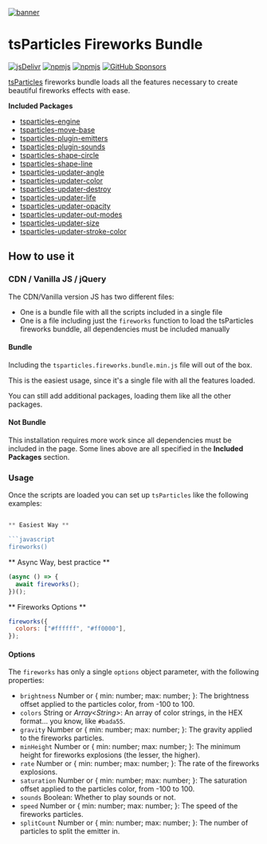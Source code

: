 [![banner](https://particles.js.org/images/banner2.png)](https://particles.js.org)

# tsParticles Fireworks Bundle

[![jsDelivr](https://data.jsdelivr.com/v1/package/npm/tsparticles-fireworks/badge)](https://www.jsdelivr.com/package/npm/tsparticles-fireworks) [![npmjs](https://badge.fury.io/js/tsparticles-fireworks.svg)](https://www.npmjs.com/package/tsparticles-fireworks) [![npmjs](https://img.shields.io/npm/dt/tsparticles-fireworks)](https://www.npmjs.com/package/tsparticles-fireworks) [![GitHub Sponsors](https://img.shields.io/github/sponsors/matteobruni)](https://github.com/sponsors/matteobruni)

[tsParticles](https://github.com/matteobruni/tsparticles) fireworks bundle loads all the features necessary to create beautiful fireworks effects with ease.

**Included Packages**

- [tsparticles-engine](https://github.com/matteobruni/tsparticles/tree/main/engine)
- [tsparticles-move-base](https://github.com/matteobruni/tsparticles/tree/main/move/base)
- [tsparticles-plugin-emitters](https://github.com/matteobruni/tsparticles/tree/main/plugins/emitters)
- [tsparticles-plugin-sounds](https://github.com/matteobruni/tsparticles/tree/main/plugins/sounds)
- [tsparticles-shape-circle](https://github.com/matteobruni/tsparticles/tree/main/shapes/circle)
- [tsparticles-shape-line](https://github.com/matteobruni/tsparticles/tree/main/shapes/line)
- [tsparticles-updater-angle](https://github.com/matteobruni/tsparticles/tree/main/updaters/angle)
- [tsparticles-updater-color](https://github.com/matteobruni/tsparticles/tree/main/updaters/color)
- [tsparticles-updater-destroy](https://github.com/matteobruni/tsparticles/tree/main/updaters/destroy)
- [tsparticles-updater-life](https://github.com/matteobruni/tsparticles/tree/main/updaters/life)
- [tsparticles-updater-opacity](https://github.com/matteobruni/tsparticles/tree/main/updaters/opacity)
- [tsparticles-updater-out-modes](https://github.com/matteobruni/tsparticles/tree/main/updaters/outModes)
- [tsparticles-updater-size](https://github.com/matteobruni/tsparticles/tree/main/updaters/size)
- [tsparticles-updater-stroke-color](https://github.com/matteobruni/tsparticles/tree/main/updaters/strokeColor)

## How to use it

### CDN / Vanilla JS / jQuery

The CDN/Vanilla version JS has two different files:

- One is a bundle file with all the scripts included in a single file
- One is a file including just the `fireworks` function to load the tsParticles fireworks bunddle, all dependencies must be
  included manually

#### Bundle

Including the `tsparticles.fireworks.bundle.min.js` file will out of the box.

This is the easiest usage, since it's a single file with all the features loaded.

You can still add additional packages, loading them like all the other packages.

#### Not Bundle

This installation requires more work since all dependencies must be included in the page. Some lines above are all
specified in the **Included Packages** section.

### Usage

Once the scripts are loaded you can set up `tsParticles` like the following examples:

````javascript

** Easiest Way **

```javascript
fireworks()
````

** Async Way, best practice **

```javascript
(async () => {
  await fireworks();
})();
```

** Fireworks Options **

```javascript
fireworks({
  colors: ["#ffffff", "#ff0000"],
});
```

#### Options

The `fireworks` has only a single `options` object parameter, with the following properties:

- `brightness` Number or { min: number; max: number; }: The brightness offset applied to the particles color, from -100 to 100.
- `colors` String or _Array&lt;String&gt;_: An array of color strings, in the HEX format... you know, like `#bada55`.
- `gravity` Number or { min: number; max: number; }: The gravity applied to the fireworks particles.
- `minHeight` Number or { min: number; max: number; }: The minimum height for fireworks explosions (the lesser, the higher).
- `rate` Number or { min: number; max: number; }: The rate of the fireworks explosions.
- `saturation` Number or { min: number; max: number; }: The saturation offset applied to the particles color, from -100 to 100.
- `sounds` Boolean: Whether to play sounds or not.
- `speed` Number or { min: number; max: number; }: The speed of the fireworks particles.
- `splitCount` Number or { min: number; max: number; }: The number of particles to split the emitter in.

